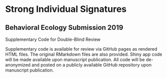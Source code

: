 # Strong Individual Signatures
## Behavioral Ecology Submission 2019

Supplementary Code for Double-Blind Review

Supplementary code is available for review via GitHub pages as rendered HTML files. The original RMarkdown files are also provided. Shiny app code will be made available upon manuscript publication. All code will be de-anonymized and posted on a publicly available GitHub repository upon manuscript publication.
